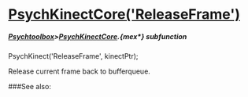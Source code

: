 # [PsychKinectCore('ReleaseFrame')](PsychKinectCore-ReleaseFrame) 
##### [Psychtoolbox](Psychtoolbox)>[PsychKinectCore](PsychKinectCore).{mex*} subfunction

PsychKinect('ReleaseFrame', kinectPtr);

Release current frame back to bufferqueue.  
  
  


###See also:

